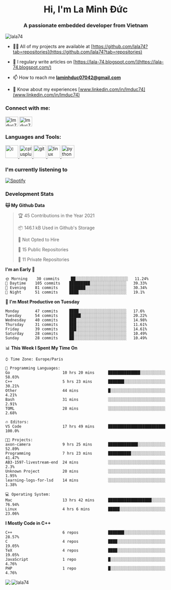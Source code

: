 <h1 align="center">Hi, I'm La Minh Đức</h1>
<h3 align="center">A passionate embedded developer from Vietnam</h3>

<p align="left"> <img src="https://komarev.com/ghpvc/?username=lala74&label=Profile%20views&color=0e75b6&style=flat"
                alt="lala74" /> </p>

- 👨‍💻 All of my projects are available at
[https://github.com/lala74?tab=repositories](https://github.com/lala74?tab=repositories)

- 📝 I regulary write articles on [https://lala-74.blogspot.com/](https://lala-74.blogspot.com/)

- 📫 How to reach me **laminhduc07042@gmail.com**

- 📄 Know about my experiences [www.linkedin.com/in/lmduc74](www.linkedin.com/in/lmduc74)

### Connect with me:
<p align="left">
        <a href="https://linkedin.com/in/lmduc74" target="blank"><img align="center"
                        src="https://cdn.jsdelivr.net/npm/simple-icons@3.0.1/icons/linkedin.svg" alt="lmduc74"
                        height="30" width="40" /></a>
        <a href="https://fb.com/lmduc74" target="blank"><img align="center"
                        src="https://cdn.jsdelivr.net/npm/simple-icons@3.0.1/icons/facebook.svg" alt="lmduc74"
                        height="30" width="40" /></a>
</p>

### Languages and Tools:
<p align="left"> <a href="https://www.cprogramming.com/" target="_blank"> <img
                        src="https://devicons.github.io/devicon/devicon.git/icons/c/c-original.svg" alt="c" width="40"
                        height="40" /> </a> <a href="https://www.w3schools.com/cpp/" target="_blank"> <img
                        src="https://devicons.github.io/devicon/devicon.git/icons/cplusplus/cplusplus-original.svg"
                        alt="cplusplus" width="40" height="40" /> </a> <a href="https://git-scm.com/" target="_blank">
                <img src="https://www.vectorlogo.zone/logos/git-scm/git-scm-icon.svg" alt="git" width="40"
                        height="40" /> </a> <a href="https://www.linux.org/" target="_blank"> <img
                        src="https://devicons.github.io/devicon/devicon.git/icons/linux/linux-original.svg" alt="linux"
                        width="40" height="40" /> </a> <a href="https://www.python.org" target="_blank"> <img
                        src="https://devicons.github.io/devicon/devicon.git/icons/python/python-original.svg"
                        alt="python" width="40" height="40" /> </a> </p>

### I'm currently listening to
[![Spotify](https://spotify-playing-git-master.lala74.vercel.app/api/spotify)](https://open.spotify.com/user/nrjaez36fdyqfexa07wju067g)


### Development Stats
<!--START_SECTION:waka-->
**🐱 My Github Data** 

> 🏆 45 Contributions in the Year 2021
 > 
> 📦 146.1 kB Used in Github's Storage 
 > 
> 🚫 Not Opted to Hire
 > 
> 📜 15 Public Repositories 
 > 
> 🔑 11 Private Repositories  
 > 
**I'm an Early 🐤** 

```text
🌞 Morning    30 commits     ██░░░░░░░░░░░░░░░░░░░░░░░   11.24% 
🌆 Daytime    105 commits    █████████░░░░░░░░░░░░░░░░   39.33% 
🌃 Evening    81 commits     ███████░░░░░░░░░░░░░░░░░░   30.34% 
🌙 Night      51 commits     ████░░░░░░░░░░░░░░░░░░░░░   19.1%

```
📅 **I'm Most Productive on Tuesday** 

```text
Monday       47 commits     ████░░░░░░░░░░░░░░░░░░░░░   17.6% 
Tuesday      54 commits     █████░░░░░░░░░░░░░░░░░░░░   20.22% 
Wednesday    40 commits     ███░░░░░░░░░░░░░░░░░░░░░░   14.98% 
Thursday     31 commits     ███░░░░░░░░░░░░░░░░░░░░░░   11.61% 
Friday       39 commits     ███░░░░░░░░░░░░░░░░░░░░░░   14.61% 
Saturday     28 commits     ██░░░░░░░░░░░░░░░░░░░░░░░   10.49% 
Sunday       28 commits     ██░░░░░░░░░░░░░░░░░░░░░░░   10.49%

```


📊 **This Week I Spent My Time On** 

```text
⌚︎ Time Zone: Europe/Paris

💬 Programming Languages: 
Go                       10 hrs 20 mins      ██████████████░░░░░░░░░░░   58.03% 
C++                      5 hrs 23 mins       ███████░░░░░░░░░░░░░░░░░░   30.21% 
Other                    44 mins             █░░░░░░░░░░░░░░░░░░░░░░░░   4.21% 
Bash                     31 mins             ░░░░░░░░░░░░░░░░░░░░░░░░░   2.91% 
TOML                     28 mins             ░░░░░░░░░░░░░░░░░░░░░░░░░   2.68%

🔥 Editors: 
VS Code                  17 hrs 49 mins      █████████████████████████   100.0%

🐱‍💻 Projects: 
axon-camera              9 hrs 25 mins       █████████████░░░░░░░░░░░░   52.89% 
Programming              7 hrs 23 mins       ██████████░░░░░░░░░░░░░░░   41.47% 
AB3-1597-livestream-end  24 mins             ░░░░░░░░░░░░░░░░░░░░░░░░░   2.3% 
Unknown Project          20 mins             ░░░░░░░░░░░░░░░░░░░░░░░░░   1.95% 
learning-logs-for-lsd    14 mins             ░░░░░░░░░░░░░░░░░░░░░░░░░   1.38%

💻 Operating System: 
Mac                      13 hrs 42 mins      ███████████████████░░░░░░   76.94% 
Linux                    4 hrs 6 mins        █████░░░░░░░░░░░░░░░░░░░░   23.06%

```

**I Mostly Code in C++** 

```text
C++                      6 repos             ███████░░░░░░░░░░░░░░░░░░   28.57% 
C                        4 repos             ████░░░░░░░░░░░░░░░░░░░░░   19.05% 
TeX                      4 repos             ████░░░░░░░░░░░░░░░░░░░░░   19.05% 
JavaScript               1 repo              █░░░░░░░░░░░░░░░░░░░░░░░░   4.76% 
PHP                      1 repo              █░░░░░░░░░░░░░░░░░░░░░░░░   4.76%

```



<!--END_SECTION:waka-->


<img align="left" src="https://github-readme-stats-chi-rust.vercel.app/api?username=lala74&show_icons=true&hide_border=true" /> 

<img align="left"
src="https://github-readme-stats.vercel.app/api/top-langs?username=lala74&show_icons=true&locale=en&layout=compact&hide_border=true" alt="lala74" />  
